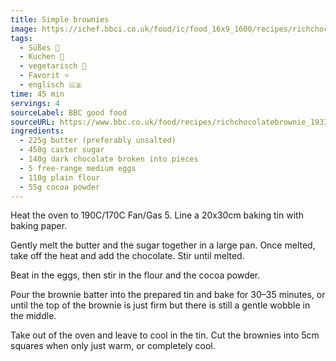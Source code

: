 ```yaml
---
title: Simple brownies
image: https://ichef.bbci.co.uk/food/ic/food_16x9_1600/recipes/richchocolatebrownie_1933_16x9.jpg
tags:
  - Süßes 🍬
  - Kuchen 🍰
  - vegetarisch 🌿
  - Favorit ⭐
  - englisch 🇬🇧
time: 45 min
servings: 4
sourceLabel: BBC good food
sourceURL: https://www.bbc.co.uk/food/recipes/richchocolatebrownie_1933/
ingredients:
  - 225g butter (preferably unsalted)
  - 450g caster sugar
  - 140g dark chocolate broken into pieces
  - 5 free-range medium eggs
  - 110g plain flour
  - 55g cocoa powder
---
```


Heat the oven to 190C/170C Fan/Gas 5. Line a 20x30cm baking tin with baking paper.

Gently melt the butter and the sugar together in a large pan. Once melted, take off the heat and add the chocolate. Stir until melted.

Beat in the eggs, then stir in the flour and the cocoa powder.

Pour the brownie batter into the prepared tin and bake for 30–35 minutes, or until the top of the brownie is just firm but there is still a gentle wobble in the middle.

Take out of the oven and leave to cool in the tin. Cut the brownies into 5cm squares when only just warm, or completely cool.
